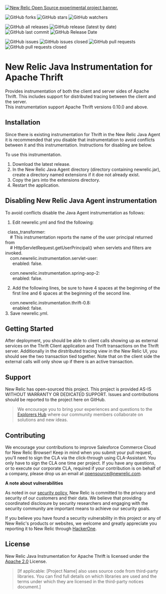 <a href="https://opensource.newrelic.com/oss-category/#new-relic-experimental"><picture><source media="(prefers-color-scheme: dark)" srcset="https://github.com/newrelic/opensource-website/raw/main/src/images/categories/dark/Experimental.png"><source media="(prefers-color-scheme: light)" srcset="https://github.com/newrelic/opensource-website/raw/main/src/images/categories/Experimental.png"><img alt="New Relic Open Source experimental project banner." src="https://github.com/newrelic/opensource-website/raw/main/src/images/categories/Experimental.png"></picture></a>


![GitHub forks](https://img.shields.io/github/forks/newrelic-experimental/newrelic-java-thrift?style=social)
![GitHub stars](https://img.shields.io/github/stars/newrelic-experimental/newrelic-java-thrift?style=social)
![GitHub watchers](https://img.shields.io/github/watchers/newrelic-experimental/newrelic-java-thrift?style=social)

![GitHub all releases](https://img.shields.io/github/downloads/newrelic-experimental/newrelic-java-thrift/total)
![GitHub release (latest by date)](https://img.shields.io/github/v/release/newrelic-experimental/newrelic-java-thrift)
![GitHub last commit](https://img.shields.io/github/last-commit/newrelic-experimental/newrelic-java-thrift)
![GitHub Release Date](https://img.shields.io/github/release-date/newrelic-experimental/newrelic-java-thrift)


![GitHub issues](https://img.shields.io/github/issues/newrelic-experimental/newrelic-java-thrift)
![GitHub issues closed](https://img.shields.io/github/issues-closed/newrelic-experimental/newrelic-java-thrift)
![GitHub pull requests](https://img.shields.io/github/issues-pr/newrelic-experimental/newrelic-java-thrift)
![GitHub pull requests closed](https://img.shields.io/github/issues-pr-closed/newrelic-experimental/newrelic-java-thrift)


# New Relic Java Instrumentation for Apache Thrift

Provides instrumentation of both the client and server sides of Apache Thrift.  This includes support for distributed tracing between the client and the server.    
This instrumentation support Apache Thrift versions 0.10.0 and above.    

## Installation

Since there is existing instrumentation for Thrift in the New Relic Java Agent it is recommended that you disable that instrumentation to avoid conflicts between it and this instrumentation.  Instructions for disabling are below.

To use this instrumentation.   
1. Download the latest release.    
2. In the New Relic Java Agent directory (directory containing newrelic.jar), create a directory named extensions if it doe not already exist.   
3. Copy the jars into the extensions directory.   
4. Restart the application.   

## Disabling New Relic Java Agent instrumentation

To avoid conflicts disable the Java Agent instrumentation as follows:

1. Edit newrelic.yml and find the following:    
   
&nbsp;&nbsp;class_transformer:   
&nbsp;&nbsp;&nbsp;&nbsp;# This instrumentation reports the name of the user principal returned from    
&nbsp;&nbsp;&nbsp;&nbsp;# HttpServletRequest.getUserPrincipal() when servlets and filters are invoked.   
&nbsp;&nbsp;&nbsp;&nbsp;com.newrelic.instrumentation.servlet-user:   
&nbsp;&nbsp;&nbsp;&nbsp;&nbsp;&nbsp;enabled: false.  
   
&nbsp;&nbsp;&nbsp;&nbsp;com.newrelic.instrumentation.spring-aop-2:   
&nbsp;&nbsp;&nbsp;&nbsp;&nbsp;&nbsp;enabled: false.  
   
 2. Add the following lines, be sure to have 4 spaces at the beginning of the first line and 6 spaces at the beginning of the second line.

&nbsp;&nbsp;&nbsp;&nbsp;com.newrelic.instrumentation.thrift-0.8:   
&nbsp;&nbsp;&nbsp;&nbsp;&nbsp;&nbsp;enabled: false.   
 3. Save newrelic.yml.  
    
## Getting Started

After deployment, you should be able to client calls showing up as external services on the Thrift Client application and Thrift transactions on the Thrift server.  Additionally in the dirstributed tracing view in the New Relic UI, you should see the two transaction tied together.  Note that on the client side the external calls will only show up if there is an active transaction.    

## Support

New Relic has open-sourced this project. This project is provided AS-IS WITHOUT WARRANTY OR DEDICATED SUPPORT. Issues and contributions should be reported to the project here on GitHub.

>We encourage you to bring your experiences and questions to the [Explorers Hub](https://discuss.newrelic.com) where our community members collaborate on solutions and new ideas.

## Contributing

We encourage your contributions to improve Salesforce Commerce Cloud for New Relic Browser! Keep in mind when you submit your pull request, you'll need to sign the CLA via the click-through using CLA-Assistant. You only have to sign the CLA one time per project. If you have any questions, or to execute our corporate CLA, required if your contribution is on behalf of a company, please drop us an email at opensource@newrelic.com.

**A note about vulnerabilities**

As noted in our [security policy](../../security/policy), New Relic is committed to the privacy and security of our customers and their data. We believe that providing coordinated disclosure by security researchers and engaging with the security community are important means to achieve our security goals.

If you believe you have found a security vulnerability in this project or any of New Relic's products or websites, we welcome and greatly appreciate you reporting it to New Relic through [HackerOne](https://hackerone.com/newrelic).

## License

New Relic Java Instrumentation for Apache Thrift is licensed under the [Apache 2.0](http://apache.org/licenses/LICENSE-2.0.txt) License.

>[If applicable: [Project Name] also uses source code from third-party libraries. You can find full details on which libraries are used and the terms under which they are licensed in the third-party notices document.]
